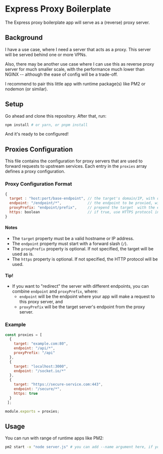 # Express Proxy Boilerplate

The Express proxy boilerplate app will serve as a (reverse) proxy server.

## Background

I have a use case, where I need a server that acts as a proxy. This server will be served behind one or more VPNs.

Also, there may be another use case where I can use this as reverse proxy server for much smaller scale, with the performance much lower than NGINX -- although the ease of config will be a trade-off.

I recommend to pair this little app with runtime package(s) like PM2 or nodemon (or similar).

## Setup

Go ahead and clone this repository. After that, run:

```sh
npm install # or yarn, or pnpm install
```

And it's ready to be configured!

## Proxies Configuration

This file contains the configuration for proxy servers that are used  to forward requests to upstream services. Each entry in the `proxies` array defines a proxy configuration.

### Proxy Configuration Format

```js
{
  target : "host:port/base-endpoint", // the target's domain/IP, with optional port and base-endpoint/path
  endpoint: "/endpoint/*",            // the endpoint to be proxied, with optional wildcard (*)
  proxyPrefix: "endpoint/prefix",     // prepend the target  with the endpoint prefix
  https: boolean                      // if true, use HTTPS protocol instead
}
```

#### Notes

* The `target` property must be a valid hostname or IP address.
* The `endpoint` property must start with a forward slash (`/`).
* The `proxyPrefix` property is optional. If not specified, the target will be used as is.
* The `https` property is optional. If not specified, the HTTP protocol will be used.

#### Tip!

* If you want to "redirect" the server with different endpoints, you can combine `endpoint` and `proxyPrefix`, where:
  * `endpoint` will be the endpoint where your app will make a request to this proxy server, and
  * `proxyPrefix` will be the target server's endpoint from the proxy server.

### Example

```js
const proxies = [
  {
    target: "example.com:80",
    endpoint: "/api/*",
    proxyPrefix: "/api"
  },
  {
    target: "localhost:3000",
    endpoint: "/socket.io/*"
  },
  {
    target: "https://secure-service.com:443",
    endpoint: "/secure/*",
    https: true
  }
 ];

module.exports = proxies;
```

## Usage

You can run with range of runtime apps like PM2:

```sh
pm2 start -x "node server.js" # you can add --name argument here, if you need such use case
```